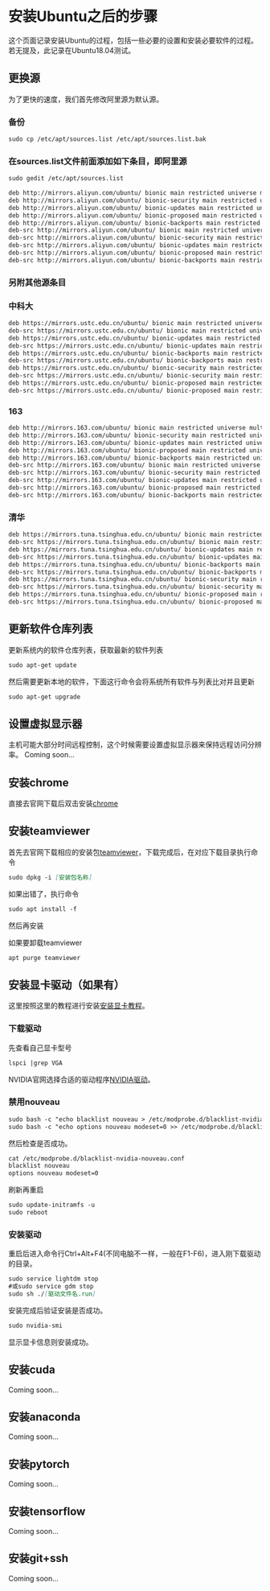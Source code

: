 # 安装Ubuntu之后的步骤

这个页面记录安装Ubuntu的过程，包括一些必要的设置和安装必要软件的过程。
若无提及，此记录在Ubuntu18.04测试。

## 更换源

为了更快的速度，我们首先修改阿里源为默认源。

### 备份
```markdown
sudo cp /etc/apt/sources.list /etc/apt/sources.list.bak
```

### 在sources.list文件前面添加如下条目，即阿里源
```markdown
sudo gedit /etc/apt/sources.list
```
```markdown
deb http://mirrors.aliyun.com/ubuntu/ bionic main restricted universe multiverse
deb http://mirrors.aliyun.com/ubuntu/ bionic-security main restricted universe multiverse
deb http://mirrors.aliyun.com/ubuntu/ bionic-updates main restricted universe multiverse
deb http://mirrors.aliyun.com/ubuntu/ bionic-proposed main restricted universe multiverse
deb http://mirrors.aliyun.com/ubuntu/ bionic-backports main restricted universe multiverse
deb-src http://mirrors.aliyun.com/ubuntu/ bionic main restricted universe multiverse
deb-src http://mirrors.aliyun.com/ubuntu/ bionic-security main restricted universe multiverse
deb-src http://mirrors.aliyun.com/ubuntu/ bionic-updates main restricted universe multiverse
deb-src http://mirrors.aliyun.com/ubuntu/ bionic-proposed main restricted universe multiverse
deb-src http://mirrors.aliyun.com/ubuntu/ bionic-backports main restricted universe multiverse
```
### 另附其他源条目
### 中科大
```markdown
deb https://mirrors.ustc.edu.cn/ubuntu/ bionic main restricted universe multiverse
deb-src https://mirrors.ustc.edu.cn/ubuntu/ bionic main restricted universe multiverse
deb https://mirrors.ustc.edu.cn/ubuntu/ bionic-updates main restricted universe multiverse
deb-src https://mirrors.ustc.edu.cn/ubuntu/ bionic-updates main restricted universe multiverse
deb https://mirrors.ustc.edu.cn/ubuntu/ bionic-backports main restricted universe multiverse
deb-src https://mirrors.ustc.edu.cn/ubuntu/ bionic-backports main restricted universe multiverse
deb https://mirrors.ustc.edu.cn/ubuntu/ bionic-security main restricted universe multiverse
deb-src https://mirrors.ustc.edu.cn/ubuntu/ bionic-security main restricted universe multiverse
deb https://mirrors.ustc.edu.cn/ubuntu/ bionic-proposed main restricted universe multiverse
deb-src https://mirrors.ustc.edu.cn/ubuntu/ bionic-proposed main restricted universe multiverse
```
### 163
```markdown
deb http://mirrors.163.com/ubuntu/ bionic main restricted universe multiverse
deb http://mirrors.163.com/ubuntu/ bionic-security main restricted universe multiverse
deb http://mirrors.163.com/ubuntu/ bionic-updates main restricted universe multiverse
deb http://mirrors.163.com/ubuntu/ bionic-proposed main restricted universe multiverse
deb http://mirrors.163.com/ubuntu/ bionic-backports main restricted universe multiverse
deb-src http://mirrors.163.com/ubuntu/ bionic main restricted universe multiverse
deb-src http://mirrors.163.com/ubuntu/ bionic-security main restricted universe multiverse
deb-src http://mirrors.163.com/ubuntu/ bionic-updates main restricted universe multiverse
deb-src http://mirrors.163.com/ubuntu/ bionic-proposed main restricted universe multiverse
deb-src http://mirrors.163.com/ubuntu/ bionic-backports main restricted universe multiverse
```
### 清华
```markdown
deb https://mirrors.tuna.tsinghua.edu.cn/ubuntu/ bionic main restricted universe multiverse
deb-src https://mirrors.tuna.tsinghua.edu.cn/ubuntu/ bionic main restricted universe multiverse
deb https://mirrors.tuna.tsinghua.edu.cn/ubuntu/ bionic-updates main restricted universe multiverse
deb-src https://mirrors.tuna.tsinghua.edu.cn/ubuntu/ bionic-updates main restricted universe multiverse
deb https://mirrors.tuna.tsinghua.edu.cn/ubuntu/ bionic-backports main restricted universe multiverse
deb-src https://mirrors.tuna.tsinghua.edu.cn/ubuntu/ bionic-backports main restricted universe multiverse
deb https://mirrors.tuna.tsinghua.edu.cn/ubuntu/ bionic-security main restricted universe multiverse
deb-src https://mirrors.tuna.tsinghua.edu.cn/ubuntu/ bionic-security main restricted universe multiverse
deb https://mirrors.tuna.tsinghua.edu.cn/ubuntu/ bionic-proposed main restricted universe multiverse
deb-src https://mirrors.tuna.tsinghua.edu.cn/ubuntu/ bionic-proposed main restricted universe multiverse
```

## 更新软件仓库列表

更新系统内的软件仓库列表，获取最新的软件列表

```markdown
sudo apt-get update
```

然后需要更新本地的软件，下面这行命令会将系统所有软件与列表比对并且更新

```markdown
sudo apt-get upgrade
```

## 设置虚拟显示器
主机可能大部分时间远程控制，这个时候需要设置虚拟显示器来保持远程访问分辨率。
Coming soon...

## 安装chrome
直接去官网下载后双击安装[chrome](https://www.google.cn/chrome/)

## 安装teamviewer
首先去官网下载相应的安装包[teamviewer](https://www.teamviewer.com/zhcn/download/linux/)，下载完成后，在对应下载目录执行命令
```markdown
sudo dpkg -i [安装包名称]
```
如果出错了，执行命令
```markdown
sudo apt install -f
```
然后再安装

如果要卸载teamviewer
```markdown
apt purge teamviewer
```

## 安装显卡驱动（如果有）
这里按照这里的教程进行安装[安装显卡教程](https://linuxconfig.org/how-to-install-the-nvidia-drivers-on-ubuntu-18-04-bionic-beaver-linux#h7-automatic-install-using-ppa-repository-to-install-nvidia-beta-drivers)。
### 下载驱动
先查看自己显卡型号
```markdown
lspci |grep VGA
```
NVIDIA官网选择合适的驱动程序[NVIDIA驱动](https://www.nvidia.com/Download/index.aspx)。

### 禁用nouveau
```markdown
sudo bash -c "echo blacklist nouveau > /etc/modprobe.d/blacklist-nvidia-nouveau.conf"
sudo bash -c "echo options nouveau modeset=0 >> /etc/modprobe.d/blacklist-nvidia-nouveau.conf"
```
然后检查是否成功。
```markdown
cat /etc/modprobe.d/blacklist-nvidia-nouveau.conf
blacklist nouveau
options nouveau modeset=0
```
刷新再重启
```markdown
sudo update-initramfs -u
sudo reboot
```

### 安装驱动
重启后进入命令行Ctrl+Alt+F4(不同电脑不一样，一般在F1-F6)，进入刚下载驱动的目录。
```markdown
sudo service lightdm stop
#或sudo service gdm stop
sudo sh ./[驱动文件名.run]
```
安装完成后验证安装是否成功。
```markdown
sudo nvidia-smi
```
显示显卡信息则安装成功。

## 安装cuda
Coming soon...

## 安装anaconda
Coming soon...

## 安装pytorch
Coming soon...

## 安装tensorflow
Coming soon...

## 安装git+ssh
Coming soon...
